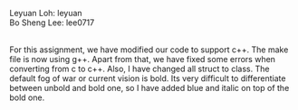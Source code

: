 Leyuan Loh:  leyuan <br />
Bo Sheng Lee: lee0717 <br /> <br />

For this assignment, we have modified our code to support c++. The make file is now using g++. Apart from that, we have fixed some errors when converting from c to c++. Also, I have changed all struct to class. The default fog of war or current vision is bold. Its very difficult to differentiate between unbold and bold one, so I have added blue and italic on top of the bold one.